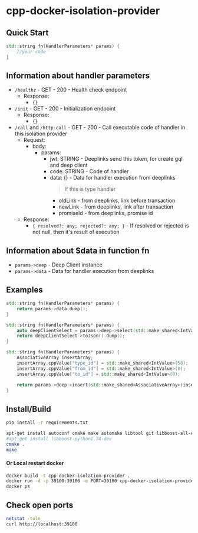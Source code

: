 # cpp-docker-isolation-provider

## Quick Start
```cpp
std::string fn(HandlerParameters* params) {
    //your code
}
```


## Information about handler parameters
- `/healthz` - GET - 200 - Health check endpoint
    - Response:
        - `{}`
- `/init` - GET - 200 - Initialization endpoint
    - Response:
        - `{}`
- `/call` and `/http-call` - GET - 200 - Call executable code of handler in this isolation provider
    - Request:
        - body:
            - params:
                - jwt: STRING - Deeplinks send this token, for create gql and deep client
                - code: STRING - Code of handler
                - data: {} - Data for handler execution from deeplinks
                  > If this is type handler
                    - oldLink - from deeplinks, link before transaction
                    - newLink - from deeplinks, link after transaction
                    - promiseId - from deeplinks, promise id
    - Response:
        - `{ resolved?: any; rejected?: any; }` - If resolved or rejected is not null, then it's result of execution


## Information about $data in function fn

- `params->deep` - Deep Client instance
- `params->data` - Data for handler execution from deeplinks


## Examples
```cpp
std::string fn(HandlerParameters* params) {
    return params->data.dump();
}
```

```cpp
std::string fn(HandlerParameters* params) {
    auto deepClientSelect = params->deep->select(std::make_shared<IntValue>(1));
    return deepClientSelect->toJson().dump();
}
```

```cpp
std::string fn(HandlerParameters* params) {
    AssociativeArray insertArray;
    insertArray.cppValue["type_id"] = std::make_shared<IntValue>(58);
    insertArray.cppValue["from_id"] = std::make_shared<IntValue>(0);
    insertArray.cppValue["to_id"] = std::make_shared<IntValue>(0);
    
    return params->deep->insert(std::make_shared<AssociativeArray>(insertArray))->toJson().dump();
}
```


## Install/Build
```bash
pip install -r requirements.txt

apt-get install autoconf cmake make automake libtool git libboost-all-dev libssl-dev g++
#apt-get install libboost-python1.74-dev
cmake .
make
```

#### Or Local restart docker
```bash
docker build -t cpp-docker-isolation-provider .
docker run -d -p 39100:39100 -e PORT=39100 cpp-docker-isolation-provider
docker ps
```


## Check open ports
```bash
netstat -tuln
curl http://localhost:39100
```
